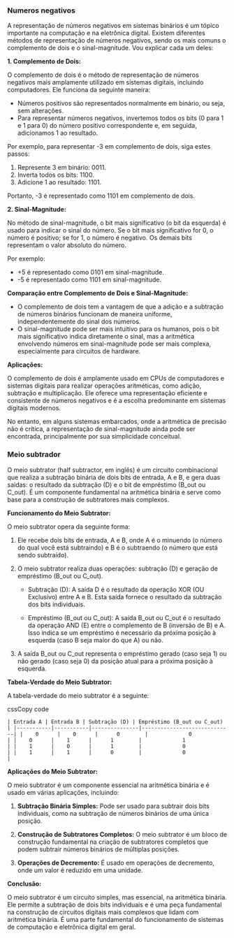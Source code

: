 
### Numeros negativos 

A representação de números negativos em sistemas binários é um tópico importante na computação e na eletrônica digital. Existem diferentes métodos de representação de números negativos, sendo os mais comuns o complemento de dois e o sinal-magnitude. Vou explicar cada um deles:

**1. Complemento de Dois:**

O complemento de dois é o método de representação de números negativos mais amplamente utilizado em sistemas digitais, incluindo computadores. Ele funciona da seguinte maneira:

- Números positivos são representados normalmente em binário, ou seja, sem alterações.
- Para representar números negativos, invertemos todos os bits (0 para 1 e 1 para 0) do número positivo correspondente e, em seguida, adicionamos 1 ao resultado.

Por exemplo, para representar -3 em complemento de dois, siga estes passos:

1. Represente 3 em binário: 0011.
2. Inverta todos os bits: 1100.
3. Adicione 1 ao resultado: 1101.

Portanto, -3 é representado como 1101 em complemento de dois.

**2. Sinal-Magnitude:**

No método de sinal-magnitude, o bit mais significativo (o bit da esquerda) é usado para indicar o sinal do número. Se o bit mais significativo for 0, o número é positivo; se for 1, o número é negativo. Os demais bits representam o valor absoluto do número.

Por exemplo:

- +5 é representado como 0101 em sinal-magnitude.
- -5 é representado como 1101 em sinal-magnitude.

**Comparação entre Complemento de Dois e Sinal-Magnitude:**

- O complemento de dois tem a vantagem de que a adição e a subtração de números binários funcionam de maneira uniforme, independentemente do sinal dos números.
- O sinal-magnitude pode ser mais intuitivo para os humanos, pois o bit mais significativo indica diretamente o sinal, mas a aritmética envolvendo números em sinal-magnitude pode ser mais complexa, especialmente para circuitos de hardware.

**Aplicações:**

O complemento de dois é amplamente usado em CPUs de computadores e sistemas digitais para realizar operações aritméticas, como adição, subtração e multiplicação. Ele oferece uma representação eficiente e consistente de números negativos e é a escolha predominante em sistemas digitais modernos.

No entanto, em alguns sistemas embarcados, onde a aritmética de precisão não é crítica, a representação de sinal-magnitude ainda pode ser encontrada, principalmente por sua simplicidade conceitual.

### Meio subtrador 

O meio subtrator (half subtractor, em inglês) é um circuito combinacional que realiza a subtração binária de dois bits de entrada, A e B, e gera duas saídas: o resultado da subtração (D) e o bit de empréstimo (B_out ou C_out). É um componente fundamental na aritmética binária e serve como base para a construção de subtratores mais complexos.

**Funcionamento do Meio Subtrator:**

O meio subtrator opera da seguinte forma:

1. Ele recebe dois bits de entrada, A e B, onde A é o minuendo (o número do qual você está subtraindo) e B é o subtraendo (o número que está sendo subtraído).
    
2. O meio subtrator realiza duas operações: subtração (D) e geração de empréstimo (B_out ou C_out).
    
    - Subtração (D): A saída D é o resultado da operação XOR (OU Exclusivo) entre A e B. Esta saída fornece o resultado da subtração dos bits individuais.
        
    - Empréstimo (B_out ou C_out): A saída B_out ou C_out é o resultado da operação AND (E) entre o complemento de B (inversão de B) e A. Isso indica se um empréstimo é necessário da próxima posição à esquerda (caso B seja maior do que A) ou não.
        
3. A saída B_out ou C_out representa o empréstimo gerado (caso seja 1) ou não gerado (caso seja 0) da posição atual para a próxima posição à esquerda.
    

**Tabela-Verdade do Meio Subtrator:**

A tabela-verdade do meio subtrator é a seguinte:

cssCopy code

`| Entrada A | Entrada B | Subtração (D) | Empréstimo (B_out ou C_out) | |-----------|-----------|---------------|-----------------------------| |    0      |    0      |      0        |             0               | |    0      |    1      |      1        |             1               | |    1      |    0      |      1        |             0               | |    1      |    1      |      0        |             0               |`

**Aplicações do Meio Subtrator:**

O meio subtrator é um componente essencial na aritmética binária e é usado em várias aplicações, incluindo:

1. **Subtração Binária Simples:** Pode ser usado para subtrair dois bits individuais, como na subtração de números binários de uma única posição.
    
2. **Construção de Subtratores Completos:** O meio subtrator é um bloco de construção fundamental na criação de subtratores completos que podem subtrair números binários de múltiplas posições.
    
3. **Operações de Decremento:** É usado em operações de decremento, onde um valor é reduzido em uma unidade.
    

**Conclusão:**

O meio subtrator é um circuito simples, mas essencial, na aritmética binária. Ele permite a subtração de dois bits individuais e é uma peça fundamental na construção de circuitos digitais mais complexos que lidam com aritmética binária. É uma parte fundamental do funcionamento de sistemas de computação e eletrônica digital em geral.